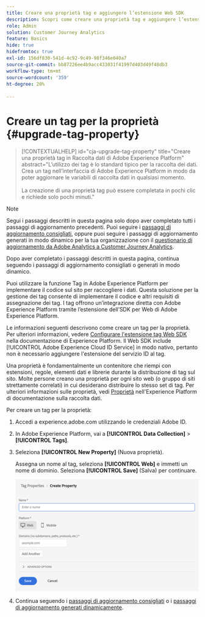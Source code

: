 ```yaml
---
title: Creare una proprietà tag e aggiungere l’estensione Web SDK
description: Scopri come creare una proprietà tag e aggiungere l’estensione Web SDK
role: Admin
solution: Customer Journey Analytics
feature: Basics
hide: true
hidefromtoc: true
exl-id: 156df830-541d-4c92-9c49-98f346e040a7
source-git-commit: bb87226ee4b9acc433031f41997d403d49f48db3
workflow-type: tm+mt
source-wordcount: '359'
ht-degree: 20%

---
```


# Creare un tag per la proprietà {#upgrade-tag-property}

<!-- markdownlint-disable MD034 -->

>[!CONTEXTUALHELP]
>id="cja-upgrade-tag-property"
>title="Creare una proprietà tag in Raccolta dati di Adobe Experience Platform"
>abstract="L’utilizzo dei tag è lo standard tipico per la raccolta dei dati. Crea un tag nell’interfaccia di Adobe Experience Platform in modo da poter aggiornare le variabili di raccolta dati in qualsiasi momento.<br><br>La creazione di una proprietà tag può essere completata in pochi clic e richiede solo pochi minuti."

<!-- markdownlint-enable MD034 -->

>[!NOTE]
> 
>Segui i passaggi descritti in questa pagina solo dopo aver completato tutti i passaggi di aggiornamento precedenti. Puoi seguire i [passaggi di aggiornamento consigliati](/help/getting-started/cja-upgrade/cja-upgrade-recommendations.md#recommended-upgrade-steps-for-most-organizations), oppure puoi seguire i passaggi di aggiornamento generati in modo dinamico per la tua organizzazione con il [questionario di aggiornamento da Adobe Analytics a Customer Journey Analytics](https://gigazelle.github.io/cja-ttv/).
>
>Dopo aver completato i passaggi descritti in questa pagina, continua seguendo i passaggi di aggiornamento consigliati o generati in modo dinamico.

Puoi utilizzare la funzione Tag in Adobe Experience Platform per implementare il codice sul sito per raccogliere i dati. Questa soluzione per la gestione dei tag consente di implementare il codice e altri requisiti di assegnazione dei tag. I tag offrono un’integrazione diretta con Adobe Experience Platform tramite l’estensione dell’SDK per Web di Adobe Experience Platform.

Le informazioni seguenti descrivono come creare un tag per la proprietà. Per ulteriori informazioni, vedere [Configurare l&#39;estensione tag Web SDK](https://experienceleague.adobe.com/en/docs/experience-platform/tags/extensions/client/web-sdk/web-sdk-extension-configuration) nella documentazione di Experience Platform. Il Web SDK include [!UICONTROL Adobe Experience Cloud ID Service] in modo nativo, pertanto non è necessario aggiungere l&#39;estensione del servizio ID al tag.

Una proprietà è fondamentalmente un contenitore che riempi con estensioni, regole, elementi dati e librerie durante la distribuzione di tag sul sito. Molte persone creano una proprietà per ogni sito web (o gruppo di siti strettamente correlati) in cui desiderano distribuire lo stesso set di tag. Per ulteriori informazioni sulle proprietà, vedi [Proprietà](https://experienceleague.adobe.com/en/docs/experience-platform/tags/admin/companies-and-properties) nell&#39;Experience Platform di documentazione sulla raccolta dati.

Per creare un tag per la proprietà:

1. Accedi a experience.adobe.com utilizzando le credenziali Adobe ID.

1. In Adobe Experience Platform, vai a **[!UICONTROL Data Collection]** > **[!UICONTROL Tags]**.

1. Seleziona **[!UICONTROL New Property]** (Nuova proprietà).

   Assegna un nome al tag, seleziona **[!UICONTROL Web]** e immetti un nome di dominio. Seleziona **[!UICONTROL Save]** (Salva) per continuare.

   ![Creare una proprietà](assets/create-property.png)

1. Continua seguendo i [passaggi di aggiornamento consigliati](/help/getting-started/cja-upgrade/cja-upgrade-recommendations.md#recommended-upgrade-steps-for-most-organizations) o i [passaggi di aggiornamento generati dinamicamente](https://gigazelle.github.io/cja-ttv/).
